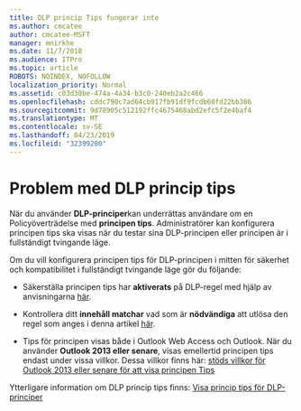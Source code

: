 ```yaml
---
title: DLP princip Tips fungerar inte
ms.author: cmcatee
author: cmcatee-MSFT
manager: mnirkhe
ms.date: 11/7/2018
ms.audience: ITPro
ms.topic: article
ROBOTS: NOINDEX, NOFOLLOW
localization_priority: Normal
ms.assetid: c03d30be-474a-4a34-b3c0-240eb2a2c466
ms.openlocfilehash: cddc790c7ad64cb917fb91df9fcdb60fd22bb306
ms.sourcegitcommit: 9d78905c512192ffc4675468abd2efc5f2e4baf4
ms.translationtype: MT
ms.contentlocale: sv-SE
ms.lasthandoff: 04/23/2019
ms.locfileid: "32399200"
---
```

# <a name="dlp-policy-tip-issues"></a>Problem med DLP princip tips

När du använder **DLP-principer**kan underrättas användare om en Policyöverträdelse med **principen tips**. Administratörer kan konfigurera principen tips ska visas när du testar sina DLP-principen eller principen är i fullständigt tvingande läge. 
  
Om du vill konfigurera principen tips för DLP-principen i mitten för säkerhet och kompatibilitet i fullständigt tvingande läge gör du följande:
  
- Säkerställa principen tips har **aktiverats** på DLP-regel med hjälp av anvisningarna [här](https://docs.microsoft.com/office365/securitycompliance/use-notifications-and-policy-tips).
    
- Kontrollera ditt **innehåll matchar** vad som är **nödvändiga** att utlösa den regel som anges i denna artikel [här](https://docs.microsoft.com/office365/securitycompliance/what-the-sensitive-information-types-look-for).
    
- Tips för principen visas både i Outlook Web Access och Outlook. När du använder **Outlook 2013 eller senare**, visas emellertid principen tips endast under vissa villkor. Dessa villkor finns här: [stöds villkor för Outlook 2013 eller senare för att visa principen Tips](https://docs.microsoft.com/office365/securitycompliance/use-notifications-and-policy-tips#outlook-2013-and-later-supports-showing-policy-tips-for-only-some-conditions)
    
Ytterligare information om DLP princip tips finns: [Visa princip tips för DLP-principer](https://docs.microsoft.com/office365/securitycompliance/use-notifications-and-policy-tips)
  

